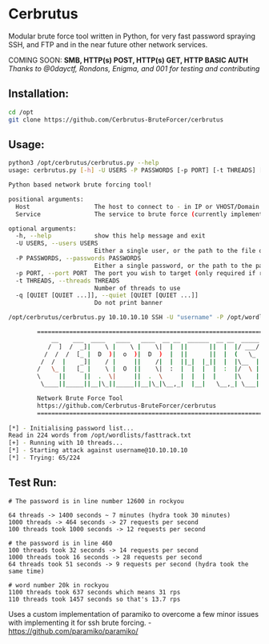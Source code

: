# Cerbrutus
Modular brute force tool written in Python, for very fast password spraying SSH, and FTP and in the near future other network services.

COMING SOON: **SMB, HTTP(s) POST, HTTP(s) GET, HTTP BASIC AUTH**
*Thanks to @0dayctf, Rondons, Enigma, and 001 for testing and contributing*

## Installation:
```bash
cd /opt
git clone https://github.com/Cerbrutus-BruteForcer/cerbrutus
```

## Usage:
```bash
python3 /opt/cerbrutus/cerbrutus.py --help
usage: cerbrutus.py [-h] -U USERS -P PASSWORDS [-p PORT] [-t THREADS] [-q [QUIET [QUIET ...]]] Host Service

Python based network brute forcing tool!

positional arguments:
  Host                  The host to connect to - in IP or VHOST/Domain Name form
  Service               The service to brute force (currently implemented 'SSH')

optional arguments:
  -h, --help            show this help message and exit
  -U USERS, --users USERS
                        Either a single user, or the path to the file of users you wish to use
  -P PASSWORDS, --passwords PASSWORDS
                        Either a single password, or the path to the password list you wish to use
  -p PORT, --port PORT  The port you wish to target (only required if running on a non standard port)      
  -t THREADS, --threads THREADS
                        Number of threads to use
  -q [QUIET [QUIET ...]], --quiet [QUIET [QUIET ...]]
                        Do not print banner
```

```bash
/opt/cerbrutus/cerbrutus.py 10.10.10.10 SSH -U "username" -P /opt/wordlists/fasttrack.txt -t 10

        ================================================================
            __    ___  ____   ____   ____  __ __  ______  __ __  _____
           /  ]  /  _]|    \ |    \ |    \|  |  ||      ||  |  |/ ___/
          /  /  /  [_ |  D  )|  o  )|  D  )  |  ||      ||  |  (   \_
         /  /  |    _]|    / |     ||    /|  |  ||_|  |_||  |  |\__  |
        /   \_ |   [_ |    \ |  O  ||    \|  :  |  |  |  |  :  |/  \ |
        \     ||     ||  .  \|     ||  .  \     |  |  |  |     |\    |
         \____||_____||__|\_||_____||__|\_|\__,_|  |__|   \__,_| \___|

        Network Brute Force Tool
        https://github.com/Cerbrutus-BruteForcer/cerbrutus
        ================================================================
        
[*] - Initialising password list...
Read in 224 words from /opt/wordlists/fasttrack.txt
[+] - Running with 10 threads...
[*] - Starting attack against username@10.10.10.10
[*] - Trying: 65/224
```

## Test Run:
```text
# The password is in line number 12600 in rockyou

64 threads -> 1400 seconds ~ 7 minutes (hydra took 30 minutes)
1000 threads -> 464 seconds -> 27 requests per second
100 threads took 1000 seconds -> 12 requests per second 

# the password is in line 460 
100 threads took 32 seconds -> 14 requests per second
1000 threads took 16 seconds -> 28 requests per second
64 threads took 51 seconds -> 9 requests per second (hydra took the same time)

# word number 20k in rockyou
1100 threads took 637 seconds which means 31 rps
110 threads took 1457 seconds so that's 13.7 rps
```

Uses a custom implementation of paramiko to overcome a few minor issues with implementing it for ssh brute forcing. - https://github.com/paramiko/paramiko/
